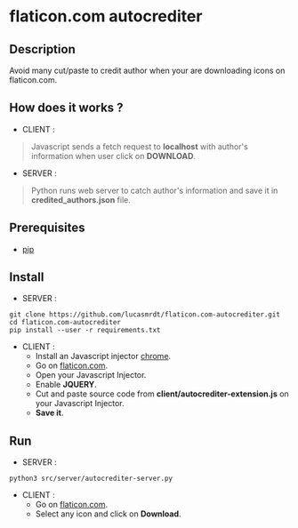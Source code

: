 # flaticon.com autocrediter

## Description
Avoid many cut/paste to credit author when your are downloading icons on flaticon.com.

## How does it works ?
+ CLIENT :
> Javascript sends a fetch request to **localhost** with author's information when user click on **DOWNLOAD**.

+ SERVER :
> Python runs web server to catch author's information and save it in **credited_authors.json** file.


## Prerequisites
+ [pip](https://pypi.org/project/pip/)

## Install
+ SERVER :
```
git clone https://github.com/lucasmrdt/flaticon.com-autocrediter.git
cd flaticon.com-autocrediter
pip install --user -r requirements.txt
```

+ CLIENT :
  * Install an Javascript injector [chrome](https://chrome.google.com/webstore/detail/custom-javascript-for-web/poakhlngfciodnhlhhgnaaelnpjljija?hl=en).
  * Go on [flaticon.com](https://www.flaticon.com/).
  * Open your Javascript Injector.
  * Enable **JQUERY**.
  * Cut and paste source code from **client/autocrediter-extension.js** on your Javascript Injector.
  * **Save it**.

## Run
+ SERVER :
```
python3 src/server/autocrediter-server.py
```

+ CLIENT :
  * Go on [flaticon.com](https://www.flaticon.com/).
  * Select any icon and click on **Download**.
